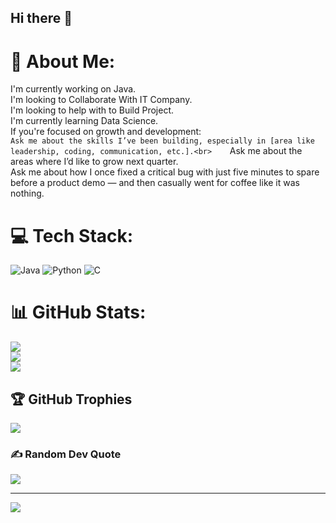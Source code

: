 ## Hi there 👋

# 💫 About Me:
I'm currently working on Java.<br>I'm looking to Collaborate With IT Company.<br>I'm looking to help with to Build Project.<br>I'm currently learning Data Science.<br> If you're focused on growth and development:<br>    `Ask me about the skills I’ve been building, especially in [area like leadership, coding, communication, etc.].<br>    `Ask me about the areas where I’d like to grow next quarter.<br>Ask me about how I once fixed a critical bug with just five minutes to spare before a product demo — and then casually went for coffee like it was nothing.


# 💻 Tech Stack:
![Java](https://img.shields.io/badge/java-%23ED8B00.svg?style=for-the-badge&logo=openjdk&logoColor=white) ![Python](https://img.shields.io/badge/python-3670A0?style=for-the-badge&logo=python&logoColor=ffdd54) ![C](https://img.shields.io/badge/c-%2300599C.svg?style=for-the-badge&logo=c&logoColor=white)
# 📊 GitHub Stats:
![](https://github-readme-stats.vercel.app/api?username=Sahil9306&theme=dark&hide_border=false&include_all_commits=false&count_private=false)<br/>
![](https://nirzak-streak-stats.vercel.app/?user=Sahil9306&theme=dark&hide_border=false)<br/>
![](https://github-readme-stats.vercel.app/api/top-langs/?username=Sahil9306&theme=dark&hide_border=false&include_all_commits=false&count_private=false&layout=compact)

## 🏆 GitHub Trophies
![](https://github-profile-trophy.vercel.app/?username=Sahil9306&theme=radical&no-frame=false&no-bg=true&margin-w=4)

### ✍️ Random Dev Quote
![](https://quotes-github-readme.vercel.app/api?type=horizontal&theme=radical)

---
[![](https://visitcount.itsvg.in/api?id=Sahil9306&icon=0&color=0)](https://visitcount.itsvg.in)

<!-- Proudly created with GPRM ( https://gprm.itsvg.in ) -->
